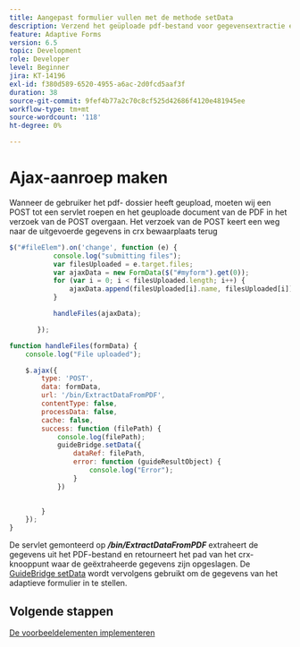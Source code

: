 ```yaml
---
title: Aangepast formulier vullen met de methode setData
description: Verzend het geüploade pdf-bestand voor gegevensextractie en vul het adaptieve formulier met de geëxtraheerde gegevens
feature: Adaptive Forms
version: 6.5
topic: Development
role: Developer
level: Beginner
jira: KT-14196
exl-id: f380d589-6520-4955-a6ac-2d0fcd5aaf3f
duration: 38
source-git-commit: 9fef4b77a2c70c8cf525d42686f4120e481945ee
workflow-type: tm+mt
source-wordcount: '118'
ht-degree: 0%

---
```


# Ajax-aanroep maken

Wanneer de gebruiker het pdf- dossier heeft geupload, moeten wij een POST tot een servlet roepen en het geuploade document van de PDF in het verzoek van de POST overgaan. Het verzoek van de POST keert een weg naar de uitgevoerde gegevens in crx bewaarplaats terug

```javascript
$("#fileElem").on('change', function (e) {
           console.log("submitting files");
           var filesUploaded = e.target.files;
           var ajaxData = new FormData($("#myform").get(0));
           for (var i = 0; i < filesUploaded.length; i++) {
               ajaxData.append(filesUploaded[i].name, filesUploaded[i]);
           }

           handleFiles(ajaxData);

       });

function handleFiles(formData) {
    console.log("File uploaded");

    $.ajax({
        type: 'POST',
        data: formData,
        url: '/bin/ExtractDataFromPDF',
        contentType: false,
        processData: false,
        cache: false,
        success: function (filePath) {
            console.log(filePath);
            guideBridge.setData({
                dataRef: filePath,
                error: function (guideResultObject) {
                    console.log("Error");
                }
            })
            

        }
    });
}
```

De servlet gemonteerd op **_/bin/ExtractDataFromPDF_** extraheert de gegevens uit het PDF-bestand en retourneert het pad van het crx-knooppunt waar de geëxtraheerde gegevens zijn opgeslagen.
De [GuideBridge setData](https://developer.adobe.com/experience-manager/reference-materials/6-5/forms/javascript-api/GuideBridge.html#setData__anchor) wordt vervolgens gebruikt om de gegevens van het adaptieve formulier in te stellen.

## Volgende stappen

[De voorbeeldelementen implementeren](./test-the-solution.md)
